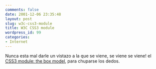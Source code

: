 ```yaml
---
comments: false
date: 2001-12-06 23:35:48
layout: post
slug: w3c-css3-module
title: W3C CSS3 module
wordpress_id: 99
categories:
- Internet
---
```


Nunca esta mal darle un vistazo a la que se viene, se viene se viene! el [CSS3 module: the box model](http://www.w3.org/TR/css3-box/#the-box-width), para chuparse los dedos.




 
